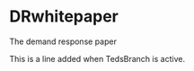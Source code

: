 DRwhitepaper
============

The demand response paper 

This is a line added when TedsBranch is active.

